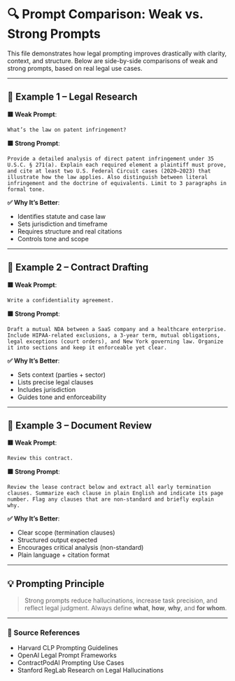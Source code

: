 # 🔍 Prompt Comparison: Weak vs. Strong Prompts

This file demonstrates how legal prompting improves drastically with clarity, context, and structure. Below are side-by-side comparisons of weak and strong prompts, based on real legal use cases.

---

## 🧪 Example 1 – Legal Research

**🟥 Weak Prompt**:

```
What’s the law on patent infringement?
```

**🟩 Strong Prompt**:

```
Provide a detailed analysis of direct patent infringement under 35 U.S.C. § 271(a). Explain each required element a plaintiff must prove, and cite at least two U.S. Federal Circuit cases (2020–2023) that illustrate how the law applies. Also distinguish between literal infringement and the doctrine of equivalents. Limit to 3 paragraphs in formal tone.
```

**✅ Why It’s Better**:

* Identifies statute and case law
* Sets jurisdiction and timeframe
* Requires structure and real citations
* Controls tone and scope

---

## 🧪 Example 2 – Contract Drafting

**🟥 Weak Prompt**:

```
Write a confidentiality agreement.
```

**🟩 Strong Prompt**:

```
Draft a mutual NDA between a SaaS company and a healthcare enterprise. Include HIPAA-related exclusions, a 3-year term, mutual obligations, legal exceptions (court orders), and New York governing law. Organize it into sections and keep it enforceable yet clear.
```

**✅ Why It’s Better**:

* Sets context (parties + sector)
* Lists precise legal clauses
* Includes jurisdiction
* Guides tone and enforceability

---

## 🧪 Example 3 – Document Review

**🟥 Weak Prompt**:

```
Review this contract.
```

**🟩 Strong Prompt**:

```
Review the lease contract below and extract all early termination clauses. Summarize each clause in plain English and indicate its page number. Flag any clauses that are non-standard and briefly explain why.
```

**✅ Why It’s Better**:

* Clear scope (termination clauses)
* Structured output expected
* Encourages critical analysis (non-standard)
* Plain language + citation format

---

## 💡 Prompting Principle

> Strong prompts reduce hallucinations, increase task precision, and reflect legal judgment. Always define **what**, **how**, **why**, and **for whom**.

---

### 📎 Source References

* Harvard CLP Prompting Guidelines
* OpenAI Legal Prompt Frameworks
* ContractPodAI Prompting Use Cases
* Stanford RegLab Research on Legal Hallucinations
